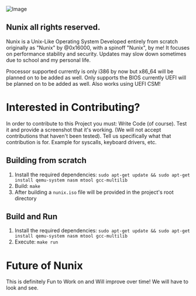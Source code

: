 ![Image](https://i.ibb.co/zW0TJMDR/Nunix-0-0-6.png)

Nunix all rights reserved.
--------------------------

Nunix is a Unix-Like Operating System Developed entirely from scratch originally as "Nunix" by @0x16000, with a spinoff "Nunix", by me!
It focuses on performance stability and security.
Updates may slow down sometimes due to school and my personal life.

Processor supported currently is only i386 by now but x86_64 will be planned on to be added as well.
Only supports the BIOS currently UEFI will be planned on to be added as well.
Also works using UEFI CSM!

# Interested in Contributing?
In order to contribute to this Project you must:
Write Code (of course).
Test it and provide a screenshot that it's working.
(We will not accept contributions that haven't been tested).
Tell us specifically what that contribution is for.
Example for syscalls, keyboard drivers, etc.

## Building from scratch
1. Install the required dependencies: `sudo apt-get update && sudo apt-get install qemu-system nasm mtool gcc-multilib`
2. Build: `make`
3. After building a `nunix.iso` file will be provided in the project's root directory

## Build and Run
1. Install the required dependencies: `sudo apt-get update && sudo apt-get install qemu-system nasm mtool gcc-multilib`
2. Execute: `make run`

# Future of Nunix
This is definitely Fun to Work on and Will improve over time!
We will have to look and see.

